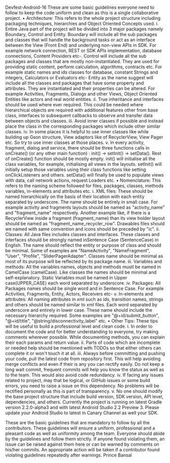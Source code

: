 
Devfest-Android-16
These are some basic guidelines everyone need to follow to keep the code uniform and clean as this is a single collaborative project.
•	Architecture: This refers to the whole project structure including packaging techniques, hierarchies and Object Oriented Concepts used.
i.	Entire Java part of the project will be divided into 3 major packages namely Boundary, Control and Entity. 
Boundary will include all the sub packages and classes that will handle the background tasks or act as an interface between the View (Front End) and underlying non-view APIs in SDK. For example network connection, REST or SDK APIs implementation, database connections, Content Providers etc-. 
Control will include all the sub packages and classes that are mostly non-instantiated. They are used for providing static content, perform calculation, algorithms, contracts etc. For example static names and ids classes for database, constant Strings and integers, Calculators or Evaluators etc- 
Entity as the name suggest will include all the classes and packages that have some property and attributes. They are instantiated and their properties can be altered. For example Activities, Fragments, Dialogs and other Views, Object Oriented Entities like actors and real world entities.
ii.	True inheritance and interfaces should be used where ever required. This could be needed where hierarchical objects are required with additional features other from base class, interfaces to subsequent callbacks to observe and transfer data between objects and classes.
iii.	Avoid inner classes if possible and instead place the class in the corresponding packages which include other similar classes. 
iv.	In some places it is helpful to use inner classes like while building up Gson structure, View adaptors like of RecyclerView, View Pager etc. So try to use inner classes at those places.
v.	In every activity, fragment, dialog and service, there should be three functions calls in onCreate() (or any other main function) : init() -> setInit() -> setData(). Rest of onCreate() function should be mostly empty. init() will initialise all the class variables, for example, initialising all views in the layouts. setInit() will initially setup those variables using their class functions like setting onClickListeners and others. setData() will finally be used to populate views with data, call network actions, request Loaders etc.
•	Nomenclature: This refers to the naming scheme followed for files, packages, classes, methods variables, in-elements and attributes etc.
i.	XML files: These should be named hierarchically on the basis of their location with each entity separated by underscore. The name should be entirely in small case. For example activity and fragments layouts should be named as "activity_name" and "fragment_name" respectively. Another example like, if there is a RecyclerView inside a fragment (fragment_name) than its view holder layout should be named as "fragment_name_recycler_row". 
Drawables files should we named with same convention and icons should be preceded by "ic".
ii.	Classes: All Java files includes classes and interfaces. These classes and interfaces should be strongly named inSentence Case (SentenceCase) in English. The name should reflect the entity or purpose of class and should be minimal. Some of examples are "NameActivity", "NameFragment", "User", "Profile", "SliderPagerAdapter". Classes name should be minimal as most of its purpose will be reflected by its package name.
iii.	Variables and methods: All the variables names, objects and methods mustl be named in CamelCase (camelCase). Like classes the names should be minimal and self-explanatory. Static Variables must be named in Upper case(UPPER_CASE) each word separated by underscore.
iv.	Packages: All Packages names should be single word and in Sentence Case. For example Activities, Fragments, Entity, Actors, Receivers etc-
v.	In-elements and attributes: All naming attributes in xml such as ids, transition names, strings and others should be named similar to xml files. Each word separated by underscore and entirely in lower case. These name should include the necessary hierarchy required. Some examples are "@+id/submit_button", "@+id/title", "@string/disconnectivity_label" etc.
•	Other Tips: These tips will be useful to build a professional level and clean code.
i.	In order to document the code and for better understanding to everyone, try making comments wherever possible. While documenting methods, you can explain their each params and return value.
ii.	Parts of code which are incomplete or needed help should be mentioned with TODOs so that either others can complete it or won't touch it at all.
iii.	Always before committing and pushing your code, pull the latest code from repository first. This will help avoiding merge conflicts and even if their is any you can rectify easily. Do not keep a long wait commit, frequent commits will help you know the status as well as to the team. This would also avoid code redundancy.
iv.	If facing any issues related to project, may that be logical, or GitHub issues or some build errors, you need to raise a issue on this dependency. No problems will be rectified personally as this is part of transparency.
v.	No one should modify the base project structure that include build version, SDK version, API level, dependencies, and others. Currently the project is running on latest Gradle version 2.2.0-alpha3 and with latest Android Studio 2.2 Preview 3. Please update your Android Studio to latest in Canary Channel as well your SDK.

These are the basic guidelines that are mandatory to follow by all the contributors. These guidelines will ensure a uniform, professional and a pleasant code as well as uniformity among the team.
Everyone should abide by the guidelines and follow them strictly. If anyone found violating them, an issue can be raised against them here or can be warned by comments on his/her commits. An appropriate action will be taken if a contributor found violating guidelines repeatedly after warnings.
Prince Bansal

